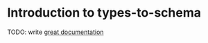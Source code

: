 # Introduction to types-to-schema

TODO: write [great documentation](http://jacobian.org/writing/what-to-write/)
